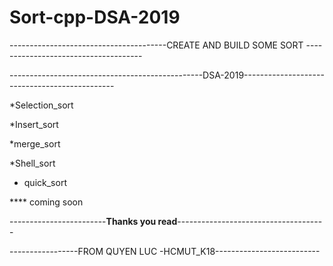 # Sort-cpp-DSA-2019
---------------------------------------CREATE AND BUILD SOME SORT -------------------------------------

------------------------------------------------DSA-2019----------------------------------------------

*Selection_sort 

*Insert_sort 

*merge_sort 

*Shell_sort 

* quick_sort 

**** coming soon

------------------------__Thanks you read__-------------------------------------

-----------------FROM QUYEN LUC -HCMUT_K18--------------------------
